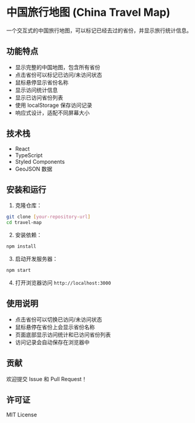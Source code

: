 # 中国旅行地图 (China Travel Map)

一个交互式的中国旅行地图，可以标记已经去过的省份，并显示旅行统计信息。

## 功能特点

- 显示完整的中国地图，包含所有省份
- 点击省份可以标记已访问/未访问状态
- 鼠标悬停显示省份名称
- 显示访问统计信息
- 显示已访问省份列表
- 使用 localStorage 保存访问记录
- 响应式设计，适配不同屏幕大小

## 技术栈

- React
- TypeScript
- Styled Components
- GeoJSON 数据

## 安装和运行

1. 克隆仓库：
```bash
git clone [your-repository-url]
cd travel-map
```

2. 安装依赖：
```bash
npm install
```

3. 启动开发服务器：
```bash
npm start
```

4. 打开浏览器访问 `http://localhost:3000`

## 使用说明

- 点击省份可以切换已访问/未访问状态
- 鼠标悬停在省份上会显示省份名称
- 页面底部显示访问统计和已访问省份列表
- 访问记录会自动保存在浏览器中

## 贡献

欢迎提交 Issue 和 Pull Request！

## 许可证

MIT License
